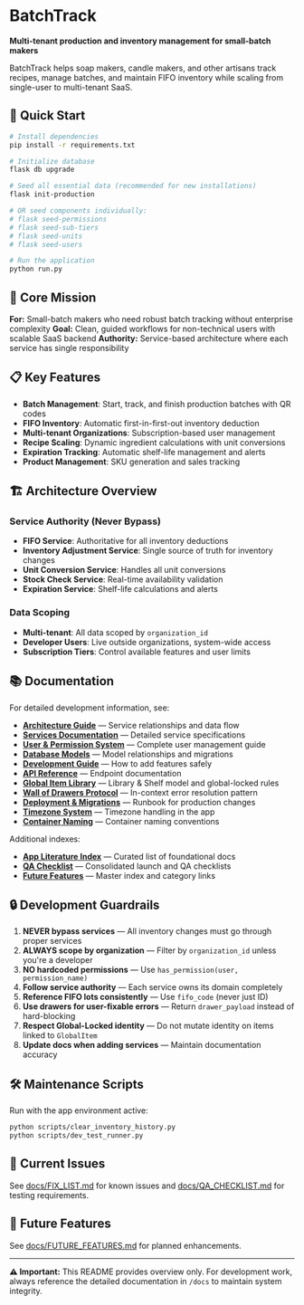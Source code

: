 # BatchTrack

**Multi-tenant production and inventory management for small-batch makers**

BatchTrack helps soap makers, candle makers, and other artisans track recipes, manage batches, and maintain FIFO inventory while scaling from single-user to multi-tenant SaaS.

## 🚀 Quick Start

```bash
# Install dependencies
pip install -r requirements.txt

# Initialize database
flask db upgrade

# Seed all essential data (recommended for new installations)
flask init-production

# OR seed components individually:
# flask seed-permissions
# flask seed-sub-tiers  
# flask seed-units
# flask seed-users

# Run the application
python run.py
```

## 🎯 Core Mission

**For:** Small-batch makers who need robust batch tracking without enterprise complexity
**Goal:** Clean, guided workflows for non-technical users with scalable SaaS backend
**Authority:** Service-based architecture where each service has single responsibility

## 📋 Key Features

- **Batch Management**: Start, track, and finish production batches with QR codes
- **FIFO Inventory**: Automatic first-in-first-out inventory deduction
- **Multi-tenant Organizations**: Subscription-based user management
- **Recipe Scaling**: Dynamic ingredient calculations with unit conversions
- **Expiration Tracking**: Automatic shelf-life management and alerts
- **Product Management**: SKU generation and sales tracking

## 🏗️ Architecture Overview

### Service Authority (Never Bypass)
- **FIFO Service**: Authoritative for all inventory deductions
- **Inventory Adjustment Service**: Single source of truth for inventory changes
- **Unit Conversion Service**: Handles all unit conversions
- **Stock Check Service**: Real-time availability validation
- **Expiration Service**: Shelf-life calculations and alerts

### Data Scoping
- **Multi-tenant**: All data scoped by `organization_id`
- **Developer Users**: Live outside organizations, system-wide access
- **Subscription Tiers**: Control available features and user limits

## 📚 Documentation

For detailed development information, see:

- **[Architecture Guide](docs/ARCHITECTURE.md)** — Service relationships and data flow
- **[Services Documentation](docs/SERVICES.md)** — Detailed service specifications
- **[User & Permission System](docs/USERS_AND_PERMISSIONS.md)** — Complete user management guide
- **[Database Models](docs/DATABASE_MODELS.md)** — Model relationships and migrations
- **[Development Guide](docs/DEVELOPMENT_GUIDE.md)** — How to add features safely
- **[API Reference](docs/API_REFERENCE.md)** — Endpoint documentation
- **[Global Item Library](docs/GLOBAL_ITEM_LIBRARY.md)** — Library & Shelf model and global-locked rules
- **[Wall of Drawers Protocol](docs/WALL_OF_DRAWERS_PROTOCOL.md)** — In-context error resolution pattern
- **[Deployment & Migrations](deploy_migration_guide.md)** — Runbook for production changes
- **[Timezone System](docs/TIMEZONE_SYSTEM.md)** — Timezone handling in the app
- **[Container Naming](docs/CONTAINER_NAMING.md)** — Container naming conventions

Additional indexes:
- **[App Literature Index](APP_LITERATURE.md)** — Curated list of foundational docs
- **[QA Checklist](docs/QA_CHECKLIST.md)** — Consolidated launch and QA checklists
- **[Future Features](docs/FUTURE_FEATURES.md)** — Master index and category links

## 🔒 Development Guardrails

1. **NEVER bypass services** — All inventory changes must go through proper services
2. **ALWAYS scope by organization** — Filter by `organization_id` unless you're a developer  
3. **NO hardcoded permissions** — Use `has_permission(user, permission_name)`
4. **Follow service authority** — Each service owns its domain completely
5. **Reference FIFO lots consistently** — Use `fifo_code` (never just ID)
6. **Use drawers for user-fixable errors** — Return `drawer_payload` instead of hard-blocking
7. **Respect Global-Locked identity** — Do not mutate identity on items linked to `GlobalItem`
8. **Update docs when adding services** — Maintain documentation accuracy

## 🛠️ Maintenance Scripts

Run with the app environment active:

```bash
python scripts/clear_inventory_history.py
python scripts/dev_test_runner.py
```

## 🐛 Current Issues

See [docs/FIX_LIST.md](docs/FIX_LIST.md) for known issues and [docs/QA_CHECKLIST.md](docs/QA_CHECKLIST.md) for testing requirements.

## 🔮 Future Features

See [docs/FUTURE_FEATURES.md](docs/FUTURE_FEATURES.md) for planned enhancements.

---

**⚠️ Important:** This README provides overview only. For development work, always reference the detailed documentation in `/docs` to maintain system integrity.